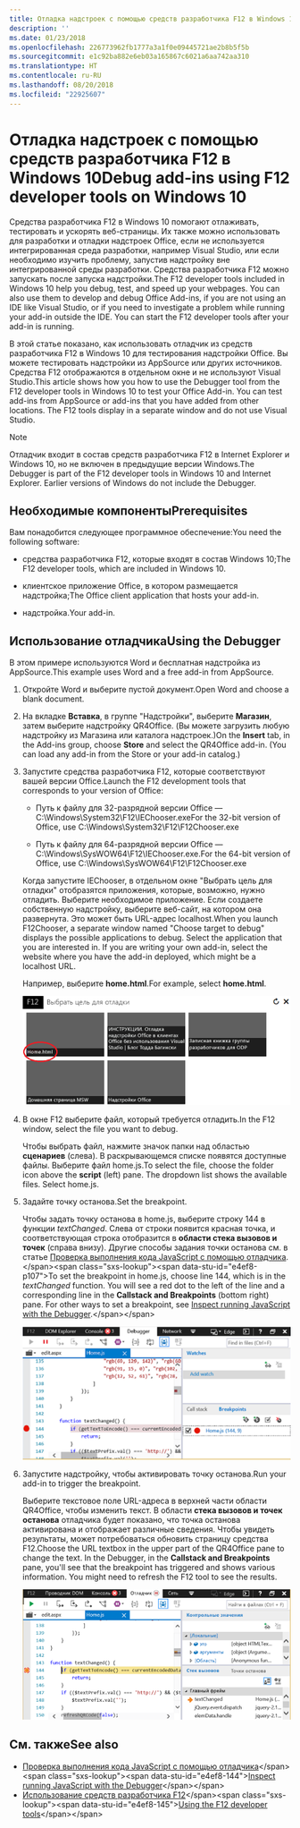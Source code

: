 ```yaml
---
title: Отладка надстроек с помощью средств разработчика F12 в Windows 10
description: ''
ms.date: 01/23/2018
ms.openlocfilehash: 226773962fb1777a3a1f0e09445721ae2b8b5f5b
ms.sourcegitcommit: e1c92ba882e6eb03a165867c6021a6aa742aa310
ms.translationtype: HT
ms.contentlocale: ru-RU
ms.lasthandoff: 08/20/2018
ms.locfileid: "22925607"
---
```

# <a name="debug-add-ins-using-f12-developer-tools-on-windows-10"></a><span data-ttu-id="e4ef8-102">Отладка надстроек с помощью средств разработчика F12 в Windows 10</span><span class="sxs-lookup"><span data-stu-id="e4ef8-102">Debug add-ins using F12 developer tools on Windows 10</span></span>

<span data-ttu-id="e4ef8-p101">Средства разработчика F12 в Windows 10 помогают отлаживать, тестировать и ускорять веб-страницы. Их также можно использовать для разработки и отладки надстроек Office, если не используется интегрированная среда разработки, например Visual Studio, или если необходимо изучить проблему, запустив надстройку вне интегрированной среды разработки. Средства разработчика F12 можно запускать после запуска надстройки.</span><span class="sxs-lookup"><span data-stu-id="e4ef8-p101">The F12 developer tools included in Windows 10 help you debug, test, and speed up your webpages. You can also use them to develop and debug Office Add-ins, if you are not using an IDE like Visual Studio, or if you need to investigate a problem while running your add-in outside the IDE. You can start the F12 developer tools after your add-in is running.</span></span>

<span data-ttu-id="e4ef8-p102">В этой статье показано, как использовать отладчик из средств разработчика F12 в Windows 10 для тестирования надстройки Office. Вы можете тестировать надстройки из AppSource или других источников. Средства F12 отображаются в отдельном окне и не используют Visual Studio.</span><span class="sxs-lookup"><span data-stu-id="e4ef8-p102">This article shows how you how to use the Debugger tool from the F12 developer tools in Windows 10 to test your Office Add-in. You can test add-ins from AppSource or add-ins that you have added from other locations. The F12 tools display in a separate window and do not use Visual Studio.</span></span>

> [!NOTE]
> <span data-ttu-id="e4ef8-p103">Отладчик входит в состав средств разработчика F12 в Internet Explorer и Windows 10, но не включен в предыдущие версии Windows.</span><span class="sxs-lookup"><span data-stu-id="e4ef8-p103">The Debugger is part of the F12 developer tools in Windows 10 and Internet Explorer. Earlier versions of Windows do not include the Debugger.</span></span> 

## <a name="prerequisites"></a><span data-ttu-id="e4ef8-111">Необходимые компоненты</span><span class="sxs-lookup"><span data-stu-id="e4ef8-111">Prerequisites</span></span>

<span data-ttu-id="e4ef8-112">Вам понадобится следующее программное обеспечение:</span><span class="sxs-lookup"><span data-stu-id="e4ef8-112">You need the following software:</span></span>

- <span data-ttu-id="e4ef8-113">средства разработчика F12, которые входят в состав Windows 10;</span><span class="sxs-lookup"><span data-stu-id="e4ef8-113">The F12 developer tools, which are included in Windows 10.</span></span> 
    
- <span data-ttu-id="e4ef8-114">клиентское приложение Office, в котором размещается надстройка;</span><span class="sxs-lookup"><span data-stu-id="e4ef8-114">The Office client application that hosts your add-in.</span></span> 
    
- <span data-ttu-id="e4ef8-115">надстройка.</span><span class="sxs-lookup"><span data-stu-id="e4ef8-115">Your add-in.</span></span> 

## <a name="using-the-debugger"></a><span data-ttu-id="e4ef8-116">Использование отладчика</span><span class="sxs-lookup"><span data-stu-id="e4ef8-116">Using the Debugger</span></span>

<span data-ttu-id="e4ef8-117">В этом примере используются Word и бесплатная надстройка из AppSource.</span><span class="sxs-lookup"><span data-stu-id="e4ef8-117">This example uses Word and a free add-in from AppSource.</span></span>

1. <span data-ttu-id="e4ef8-118">Откройте Word и выберите пустой документ.</span><span class="sxs-lookup"><span data-stu-id="e4ef8-118">Open Word and choose a blank document.</span></span> 
    
2. <span data-ttu-id="e4ef8-p104">На вкладке **Вставка**, в группе "Надстройки", выберите **Магазин**, затем выберите надстройку QR4Office. (Вы можете загрузить любую надстройку из Магазина или каталога надстроек.)</span><span class="sxs-lookup"><span data-stu-id="e4ef8-p104">On the **Insert** tab, in the Add-ins group, choose **Store** and select the QR4Office add-in. (You can load any add-in from the Store or your add-in catalog.)</span></span>
    
3. <span data-ttu-id="e4ef8-121">Запустите средства разработчика F12, которые соответствуют вашей версии Office.</span><span class="sxs-lookup"><span data-stu-id="e4ef8-121">Launch the F12 development tools that corresponds to your version of Office:</span></span>
    
   - <span data-ttu-id="e4ef8-122">Путь к файлу для 32-разрядной версии Office — C:\Windows\System32\F12\IEChooser.exe</span><span class="sxs-lookup"><span data-stu-id="e4ef8-122">For the 32-bit version of Office, use C:\Windows\System32\F12\F12Chooser.exe</span></span>
    
   - <span data-ttu-id="e4ef8-123">Путь к файлу для 64-разрядной версии Office — C:\Windows\SysWOW64\F12\IEChooser.exe.</span><span class="sxs-lookup"><span data-stu-id="e4ef8-123">For the 64-bit version of Office, use C:\Windows\SysWOW64\F12\F12Chooser.exe</span></span>
    
   <span data-ttu-id="e4ef8-p105">Когда запустите IEChooser, в отдельном окне "Выбрать цель для отладки" отобразятся приложения, которые, возможно, нужно отладить. Выберите необходимое приложение. Если создаете собственную надстройку, выберите веб-сайт, на котором она развернута. Это может быть URL-адрес localhost.</span><span class="sxs-lookup"><span data-stu-id="e4ef8-p105">When you launch F12Chooser, a separate window named "Choose target to debug" displays the possible applications to debug. Select the application that you are interested in. If you are writing your own add-in, select the website where you have the add-in deployed, which might be a localhost URL.</span></span> 
    
   <span data-ttu-id="e4ef8-127">Например, выберите **home.html**.</span><span class="sxs-lookup"><span data-stu-id="e4ef8-127">For example, select **home.html**.</span></span> 
    
   ![Экран IEChooser с указанием на выноску надстройки](../images/choose-target-to-debug.png)

4. <span data-ttu-id="e4ef8-129">В окне F12 выберите файл, который требуется отладить.</span><span class="sxs-lookup"><span data-stu-id="e4ef8-129">In the F12 window, select the file you want to debug.</span></span>
    
   <span data-ttu-id="e4ef8-p106">Чтобы выбрать файл, нажмите значок папки над областью **сценариев** (слева). В раскрывающемся списке появятся доступные файлы. Выберите файл home.js.</span><span class="sxs-lookup"><span data-stu-id="e4ef8-p106">To select the file, choose the folder icon above the  **script** (left) pane. The dropdown list shows the available files. Select home.js.</span></span>
    
5. <span data-ttu-id="e4ef8-133">Задайте точку останова.</span><span class="sxs-lookup"><span data-stu-id="e4ef8-133">Set the breakpoint.</span></span>
    
   <span data-ttu-id="e4ef8-p107">Чтобы задать точку останова в home.js, выберите строку 144 в функции _textChanged_. Слева от строки появится красная точка, и соответствующая строка отобразится в **области стека вызовов и точек** (справа внизу). Другие способы задания точки останова см. в статье [Проверка выполнения кода JavaScript с помощью отладчика](https://docs.microsoft.com/previous-versions/windows/internet-explorer/ie-developer/samples/dn255007(v=vs.85)).</span><span class="sxs-lookup"><span data-stu-id="e4ef8-p107">To set the breakpoint in home.js, choose line 144, which is in the  _textChanged_ function. You will see a red dot to the left of the line and a corresponding line in the **Callstack and Breakpoints** (bottom right) pane. For other ways to set a breakpoint, see [Inspect running JavaScript with the Debugger](https://docs.microsoft.com/previous-versions/windows/internet-explorer/ie-developer/samples/dn255007(v=vs.85)).</span></span> 
    
   ![Отладчик с точкой останова в файле home.js](../images/debugger-home-js-02.png)

6. <span data-ttu-id="e4ef8-138">Запустите надстройку, чтобы активировать точку останова.</span><span class="sxs-lookup"><span data-stu-id="e4ef8-138">Run your add-in to trigger the breakpoint.</span></span>
    
   <span data-ttu-id="e4ef8-p108">Выберите текстовое поле URL-адреса в верхней части области QR4Office, чтобы изменить текст. В области **стека вызовов и точек останова** отладчика будет показано, что точка останова активирована и отображает различные сведения. Чтобы увидеть результаты, может потребоваться обновить страницу средства F12.</span><span class="sxs-lookup"><span data-stu-id="e4ef8-p108">Choose the URL textbox in the upper part of the QR4Office pane to change the text. In the Debugger, in the **Callstack and Breakpoints** pane, you'll see that the breakpoint has triggered and shows various information. You might need to refresh the F12 tool to see the results.</span></span>
    
   ![Отладчик с результатами из сработавшей точки останова](../images/debugger-home-js-01.png)


## <a name="see-also"></a><span data-ttu-id="e4ef8-143">См. также</span><span class="sxs-lookup"><span data-stu-id="e4ef8-143">See also</span></span>

- <span data-ttu-id="e4ef8-144">[Проверка выполнения кода JavaScript с помощью отладчика](https://docs.microsoft.com/previous-versions/windows/internet-explorer/ie-developer/samples/dn255007(v=vs.85))</span><span class="sxs-lookup"><span data-stu-id="e4ef8-144">[Inspect running JavaScript with the Debugger](https://docs.microsoft.com/previous-versions/windows/internet-explorer/ie-developer/samples/dn255007(v=vs.85))</span></span>
- <span data-ttu-id="e4ef8-145">[Использование средств разработчика F12](https://docs.microsoft.com/previous-versions/windows/internet-explorer/ie-developer/samples/bg182326(v=vs.85))</span><span class="sxs-lookup"><span data-stu-id="e4ef8-145">[Using the F12 developer tools](https://docs.microsoft.com/previous-versions/windows/internet-explorer/ie-developer/samples/bg182326(v=vs.85))</span></span>
    
